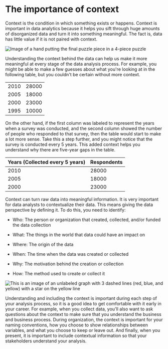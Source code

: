 The importance of context
=========================

Context is the condition in which something exists or happens. Context is important in data analytics because it helps you sift through huge amounts of disorganized data and turn it into something meaningful. The fact is, data has little value if it is not paired with context.

![Image of a hand putting the final puzzle piece in a 4-piece puzzle](https://d3c33hcgiwev3.cloudfront.net/imageAssetProxy.v1/_mF--_KyQHahfvvyslB2tQ_a57b65d979d04df6b014cd877ac5bae8_Screen-Shot-2021-03-04-at-6.31.12-PM.png?expiry=1641859200000&hmac=4wRde4wFq4ww05CquAZVYD917hZ7_jw5-wBOC8aP2xI)

Understanding the context behind the data can help us make it more meaningful at every stage of the data analysis process. For example, you might be able to make a few guesses about what you're looking at in the following table, but you couldn't be certain without more context.

| | |
| -- | --|
| 2010 | 28000 |
| 2005 | 18000 |
| 2000 | 23000 |
| 1995 | 10000 |

On the other hand, if the first column was labeled to represent the years when a survey was conducted, and the second column showed the number of people who responded to that survey, then the table would start to make a lot more sense. Take this a step further, and you might notice that the survey is conducted every 5 years. This added context helps you understand why there are five-year gaps in the table.

| Years (Collected every 5 years) | Respondents |
| -- | --|
| 2010 | 28000 |
| 2005 | 18000 |
| 2000 | 23000 |

Context can turn raw data into meaningful information. It is very important for data analysts to contextualize their data. This means giving the data perspective by defining it. To do this, you need to identify:

-   Who: The person or organization that created, collected, and/or funded the data collection

-   What: The things in the world that data could have an impact on

-   Where: The origin of the data

-   When: The time when the data was created or collected

-   Why: The motivation behind the creation or collection

-   How: The method used to create or collect it

![This is an image of an unlabeled graph with 3 dashed lines (red, blue, and yellow) with a star on the yellow line](https://d3c33hcgiwev3.cloudfront.net/imageAssetProxy.v1/zhGDW2fMQB2Rg1tnzKAd4g_393ad321959f4993ac1be489441a36aa_Screen-Shot-2020-12-11-at-11.54.10-AM.png?expiry=1641859200000&hmac=MY-TDARacCCtz19xM2-hl3N2NYkiZEh5wV4cMW1XdmA)

Understanding and including the context is important during each step of your analysis process, so it is a good idea to get comfortable with it early in your career. For example, when you collect data, you'll also want to ask questions about the context to make sure that you understand the business and business process. During organization, the context is important for your naming conventions, how you choose to show relationships between variables, and what you choose to keep or leave out. And finally, when you present, it is important to include contextual information so that your stakeholders understand your analysis.